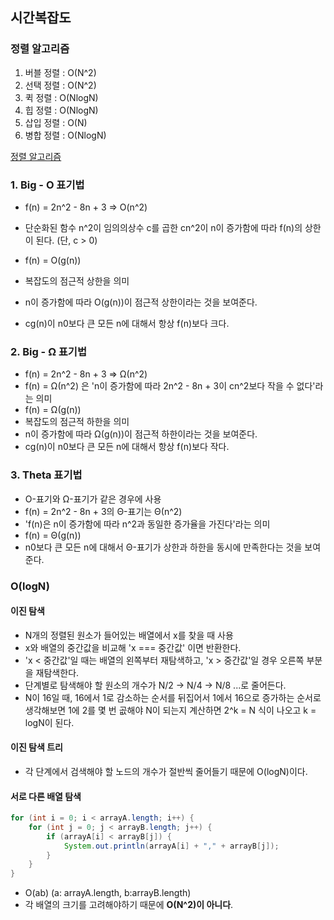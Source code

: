 ## 시간복잡도

### 정렬 알고리즘

1. 버블 정렬 : O(N^2)
2. 선택 정렬 : O(N^2)
3. 퀵 정렬 : O(NlogN)
4. 힙 정렬 : O(NlogN)
5. 삽입 정렬 : O(N)
6. 병합 정렬 : O(NlogN)

[정렬 알고리즘](https://github.com/ahnsoheee/Algorithm/blob/master/Algorithm/Sort.md)

### 1. Big - O 표기법

- f(n) = 2n^2 - 8n + 3 => O(n^2)
- 단순화된 함수 n^2이 임의의상수 c를 곱한 cn^2이 n이 증가함에 따라 f(n)의 상한이 된다. (단, c > 0)

- f(n) = O(g(n))
- 복잡도의 점근적 상한을 의미
- n이 증가함에 따라 O(g(n))이 점근적 상한이라는 것을 보여준다.
- cg(n)이 n0보다 큰 모든 n에 대해서 항상 f(n)보다 크다.


### 2. Big - Ω 표기법

- f(n) = 2n^2 - 8n + 3 => Ω(n^2)
- f(n) = Ω(n^2) 은 'n이 증가함에 따라 2n^2 - 8n + 3이 cn^2보다 작을 수 없다'라는 의미
- f(n) = Ω(g(n))
- 복잡도의 점근적 하한을 의미
- n이 증가함에 따라 Ω(g(n))이 점근적 하한이라는 것을 보여준다.
- cg(n)이 n0보다 큰 모든 n에 대해서 항상 f(n)보다 작다.


### 3. Theta 표기법

- O-표기와 Ω-표기가 같은 경우에 사용
- f(n) = 2n^2 - 8n + 3의 Θ-표기는 Θ(n^2)
- 'f(n)은 n이 증가함에 따라 n^2과 동일한 증가율을 가진다'라는 의미
- f(n) = Θ(g(n))
- n0보다 큰 모든 n에 대해서 Θ-표기가 상한과 하한을 동시에 만족한다는 것을 보여준다.

### O(logN)
#### 이진 탐색
- N개의 정렬된 원소가 들어있는 배열에서 x를 찾을 때 사용
- x와 배열의 중간값을 비교해 'x === 중간값' 이면 반환한다.
- 'x < 중간값'일 때는 배열의 왼쪽부터 재탐색하고, 'x > 중간값'일 경우 오른쪽 부분을 재탐색한다.
- 단계별로 탐색해야 할 원소의 개수가 N/2 -> N/4 -> N/8 ...로 줄어든다.
- N이 16일 때, 16에서 1로 감소하는 순서를 뒤집어서 1에서 16으로 증가하는 순서로 생각해보면 1에 2를 몇 번 곲해야 N이 되는지 계산하면 2^k = N 식이 나오고 k = logN이 된다.

#### 이진 탐색 트리
- 각 단계에서 검색해야 할 노드의 개수가 절반씩 줄어들기 때문에 O(logN)이다.

#### 서로 다른 배열 탐색
```java
for (int i = 0; i < arrayA.length; i++) {
    for (int j = 0; j < arrayB.length; j++) {
        if (arrayA[i] < arrayB[j]) {
            System.out.println(arrayA[i] + "," + arrayB[j]);
        }
    }
}
```
- O(ab) (a: arrayA.length, b:arrayB.length)
- 각 배열의 크기를 고려해야하기 때문에 **O(N^2)이 아니다**.